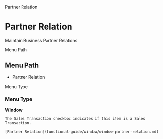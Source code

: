 
Partner Relation
# Partner Relation


Maintain Business Partner Relations

Menu Path
## Menu Path



- Partner Relation

Menu Type
### Menu Type

**Window**

```
The Sales Transaction checkbox indicates if this item is a Sales Transaction.
```

```
[Partner Relation](functional-guide/window/window-partner-relation.md)
```